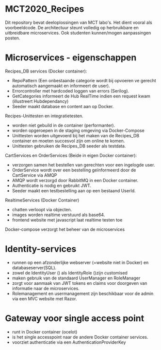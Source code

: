 # MCT2020_Recipes
Dit repository bevat deeloplossingen van MCT labo's.
Het dient vooral als voorbeeldcode. 
De architectuur steunt volledig op herbruikbare en uitbreidbare microservices. 
Ook studenten kunnen/mogen aanpassingen posten. 

# Microservices - eigenschappen
Recipes_DB services (Docker container): 
- RepoPattern (Een onbestaande categorie wordt bij opvoeren ve gerecht automatisch aangemaakt en informeert de user).
- Errorcontroller met hardcoded loggen van errors (Serilog).
- GetCategories informeert de Hub RealTime indien een request kwam (illustreert Hubdependancy)
- Seeder maakt database en content aan op Docker.

Recipes-Unittesten en integratietesten.
- worden niet gebuild in de container (performanter).
- worden opgeroepen in de staging omgeving via Docker-Compose
- Unittesten worden uitgevoerd bij het maken van de Recipes_DB container en moeten succesvol zijn om online te komen.
- Unittesten gebruiken de Recipes_DB seeder als testdata.

CartServices en OrderServices (Beide in eigen Docker container):
- verzorgen samen het bestellen van gerechten voor een ingelogde user.
- OrderService wordt over een bestelling geïnformeerd door de CartService via AMQP
- AMQP wordt verzorgd door RabbitMQ in een Docker container.
- Authenticatie is nodig en gebruikt JWT.
- Seeder maakt een testbestelling aan op een bestaand UserId.

RealtimeServices (Docker Container)
- chatten verloopt via objecten.
- images worden realtime verstuurd als base64.
- frontend website met javascript laat realtime testen toe

Docker-compose verzorgt het beheer van de microservices

# Identity-services
- runnen op een afzonderlijke webserver (=website niet in Docker) en databaseserver(SQL).
- zowel de IdentityUser (<User>)  als IdentityRole (<Role>)zijn customised 
- maken gebruik van de standaard UserManager en RoleManager
- zorgt voor aanmaak van JWT tokens en claims voor doorgeven van informatie naar de microservices.
- Rolemanagement en usermanagement zijn beschikbaar voor de admin via een MVC website met Razor. 
  
# Gateway voor single access point
- runt in Docker container (ocelot) 
- is het single accesspoint naar de andere Docker container services.
- voorziet authenticatie  via een AuthenticationProviderKey




